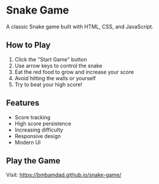 # Snake Game

A classic Snake game built with HTML, CSS, and JavaScript.

## How to Play

1. Click the "Start Game" button
2. Use arrow keys to control the snake
3. Eat the red food to grow and increase your score
4. Avoid hitting the walls or yourself
5. Try to beat your high score!

## Features

- Score tracking
- High score persistence
- Increasing difficulty
- Responsive design
- Modern UI

## Play the Game

Visit: https://bmbamdad.github.io/snake-game/ 